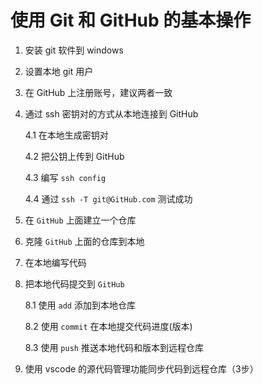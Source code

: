 # 使用 Git 和 GitHub 的基本操作


1. 安装 git 软件到 windows


2. 设置本地 git 用户


3. 在 GitHub 上注册账号，建议两者一致


4. 通过 ssh 密钥对的方式从本地连接到 GitHub


    4.1 在本地生成密钥对


    4.2  把公钥上传到 GitHub


    4.3 编写 `ssh config`


    4.4 通过 `ssh -T git@GitHub.com` 测试成功


5. 在 `GitHub` 上面建立一个仓库


6. 克隆 `GitHub` 上面的仓库到本地


7. 在本地编写代码


8. 把本地代码提交到 `GitHub`


    8.1 使用 `add` 添加到本地仓库


    8.2 使用 `commit` 在本地提交代码进度(版本)


    8.3 使用 `push` 推送本地代码和版本到远程仓库


9. 使用 vscode 的源代码管理功能同步代码到远程仓库（3步）
